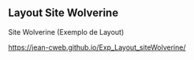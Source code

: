 <h2>Layout Site Wolverine</h2>

Site Wolverine (Exemplo de Layout)

https://jean-cweb.github.io/Exp_Layout_siteWolverine/

